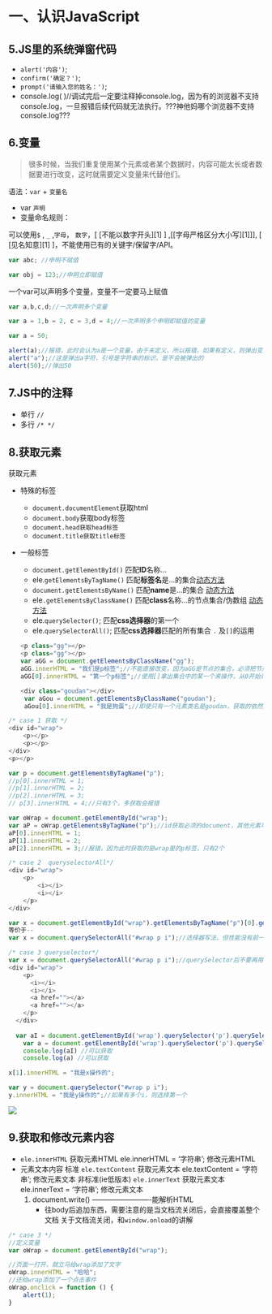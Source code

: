 # 一、认识JavaScript

## 5.JS里的系统弹窗代码

- `alert('内容')`;
- `confirm('确定？')`;
- `prompt('请输入您的姓名：')`; 
- console.log( )//调试完后一定要注释掉console.log，因为有的浏览器不支持console.log，一旦报错后续代码就无法执行。???神他妈哪个浏览器不支持console.log???

## 6.变量

> 很多时候，当我们重复使用某个元素或者某个数据时，内容可能太长或者数据要进行改变，这时就需要定义变量来代替他们。

语法：`var` + `变量名`

- var `声明`
- 变量命名规则：

可以使用`$` , `_` ,`字母`， `数字`，[ [不能以数字开头][1] ] ,[[字母严格区分大小写][1]]], [ [见名知意][1] ]，不能使用已有的关键字/保留字/API。

```javascript
var abc; //申明不赋值

var obj = 123;//申明立即赋值
```

一个var可以声明多个变量，变量不一定要马上赋值

```javascript
var a,b,c,d;//一次声明多个变量

var a = 1,b = 2, c = 3,d = 4;//一次声明多个申明即赋值的变量
```

```javascript
var a = 50;

alert(a);//报错，此时会认为a是一个变量，由于未定义，所以报错，如果有定义，则弹出变量的值
alert("a");//这是弹出a字符，引号是字符串的标识，是不会被弹出的
alert(50);//弹出50
```

## 7.JS中的注释

- 单行 `//`
- 多行 `/* */`

## 8.获取元素

获取元素 

- 特殊的标签

  - `document.documentElement`获取html
  - `document.body`获取body标签
  - `document.head获取head标签`
  - `document.title获取title标签`

- 一般标签

  - `document.getElementById()` 匹配**ID**名称…
  - ele.`getElementsByTagName()` 匹配**标签名**是…的集合[动态方法](http://maxiang.info/client_zh;)
  - `document.getElementsByName()` 匹配**name**是…的集合 [动态方法](http://maxiang.info/client_zh;)
  - ele`.getElementsByClassName()` 匹配**class**名称…的节点集合/伪数组 [动态方法](http://maxiang.info/client_zh;)
  - ele.`querySelector()`; 匹配**css选择器**的第一个
  - ele.`querySelectorAll()`; 匹配**css选择器**匹配的所有集合 
    `.` 及`[]`的运用

  ```javascript
  <p class="gg"></p>
  <p class="gg"></p>
  var aGG = document.getElementsByClassName("gg");
  aGG.innerHTML = "我们是p标签";//不能直接改变，因为aGG是节点的集合，必须把节点单独拿出来
  aGG[0].innerHTML = "第一个p标签";//使用[]拿出集合中的某一个来操作，从0开始计数

  <div class="goudan"></div>
   var aGou = document.getElementsByClassName("goudan");
   aGou[0].innerHTML = "我是狗蛋";//即使只有一个元素类名是goudan，获取的依然是一个集合
  ```

```javascript
/* case 1 获取 */
<div id="wrap">
    <p></p>
    <p></p>
</div>
<p></p>

var p = document.getElementsByTagName("p");
//p[0].innerHTML = 1;
//p[1].innerHTML = 2;
//p[2].innerHTML = 3;
// p[3].innerHTML = 4;//只有3个，多获取会报错

var oWrap = document.getElementById("wrap");
var aP = oWrap.getElementsByTagName("p");//id获取必须的document，其他元素可以用单个元素来操作，注意不是集合。
aP[0].innerHTML = 1;
aP[1].innerHTML = 2;
aP[2].innerHTML = 3;//报错，因为此时获取的是wrap里的p标签，只有2个
```

```javascript
/* case 2  queryselectorAll*/
<div id="wrap">
    <p>
        <i></i>
		<i></i>
    </p>
</div>

var x = document.getElementById("wrap").getElementsByTagName("p")[0].getElementsByTagName("i");
等价于--
var x = document.querySelectorAll("#wrap p i");//选择器写法，但性能没有前一种好 

/* case 3 queryselector*/
var x = document.querySelectorAll("#wrap p i");//querySelector后不要再用querySelector来选择，会有错误。???暂时没遇到
<div id="wrap">
    <p>
      <i></i>
      <i></i>
      <a href=""></a>
      <a href=""></a>
    </p>
  </div>
  
  var aI = document.getElementById('wrap').querySelector('p').querySelectorAll('i')
    var a = document.getElementById('wrap').querySelector('p').querySelector('a')
    console.log(aI) //可以获取
    console.log(a) //可以获取

x[1].innerHTML = "我是x操作的";

var y = document.querySelector("#wrap p i");
y.innerHTML = "我是y操作的";//如果有多个i，则选择第一个
```



![](pic\1.png)

## 9.获取和修改元素内容 

- `ele.innerHTML` 获取元素HTML 
  ele.innerHTML = ‘字符串’; 修改元素HTML
- 元素文本内容 
  标准 
  `ele.textContent` 获取元素文本 
  ele.textContent = ‘字符串’; 修改元素文本 
  非标准(ie低版本) 
  `ele.innerText` 获取元素文本 
  ele.innerText = ‘字符串’; 修改元素文本
  1. document.write() ————————-能解析HTML
     - 往body后追加东西，需要注意的是当文档流关闭后，会直接覆盖整个文档 
       关于文档流关闭，和`window.onload`的讲解

```javascript
/* case 3 */
//定义变量
var oWrap = document.getElementById("wrap");

//页面一打开，就立马给wrap添加了文字
oWrap.innerHTML = "哈哈";                            
//还给wrap添加了一个点击事件
oWrap.onclick = function () {
    alert(1);
}
```

